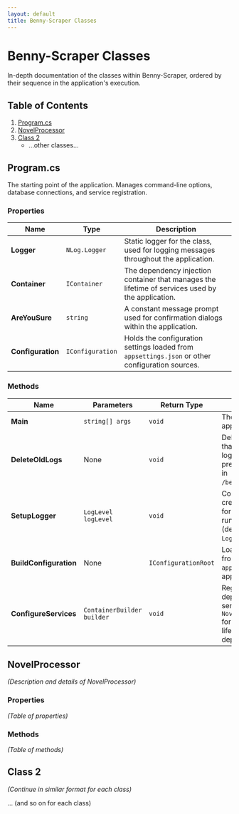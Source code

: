 ```yaml
---
layout: default
title: Benny-Scraper Classes
---
```


# Benny-Scraper Classes

In-depth documentation of the classes within Benny-Scraper, ordered by their sequence in the application's execution.

## Table of Contents
1. [Program.cs](#program.cs)
2. [NovelProcessor](#novelprocessor)
3. [Class 2](#class-2)
   - ...other classes...

## Program.cs
The starting point of the application. Manages command-line options, database connections, and service registration.

### Properties
| Name | Type | Description |
| ---- | ---- | ----------- |
| **Logger** | `NLog.Logger` | Static logger for the class, used for logging messages throughout the application. |
| **Container** | `IContainer` | The dependency injection container that manages the lifetime of services used by the application. |
| **AreYouSure** | `string` | A constant message prompt used for confirmation dialogs within the application. |
| **Configuration** | `IConfiguration` | Holds the configuration settings loaded from `appsettings.json` or other configuration sources. |

### Methods

| Name | Parameters | Return Type | Description |
| ---- | ---------- | ----------- | ----------- |
| **Main** | `string[] args` | `void` | The entry point of the application. |
| **DeleteOldLogs** | None | `void` | Deletes logs older than 5 days. Creates log folder if not present. Logs stored in `/bennyscraper/logs`. |
| **SetupLogger** | `LogLevel logLevel` | `void` | Configures log creation and output format. Determines runtime log level (default is `LogLevel.Info`). |
| **BuildConfiguration** | None | `IConfigurationRoot` | Loads configuration from `appsettings.json` for application services. |
| **ConfigureServices** | `ContainerBuilder builder` | `void` | Registers dependencies and serializes `NovelScraperSettings` for site scraping. Sets lifetimes of dependencies. |

## NovelProcessor
_(Description and details of NovelProcessor)_

### Properties
_(Table of properties)_

### Methods
_(Table of methods)_

## Class 2
_(Continue in similar format for each class)_

... (and so on for each class)
